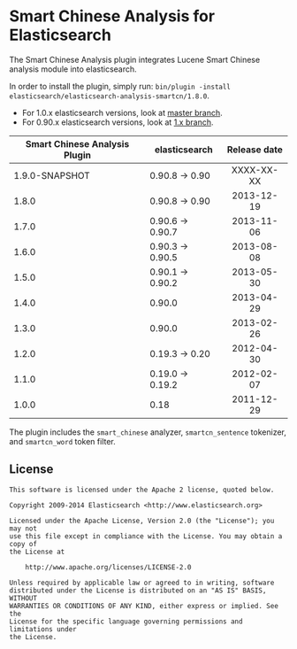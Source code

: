 Smart Chinese Analysis for Elasticsearch
==================================

The Smart Chinese Analysis plugin integrates Lucene Smart Chinese analysis module into elasticsearch.

In order to install the plugin, simply run: `bin/plugin -install elasticsearch/elasticsearch-analysis-smartcn/1.8.0`.

* For 1.0.x elasticsearch versions, look at [master branch](https://github.com/elasticsearch/elasticsearch-analysis-smartcn/tree/master).
* For 0.90.x elasticsearch versions, look at [1.x branch](https://github.com/elasticsearch/elasticsearch-analysis-smartcn/tree/1.x).

| Smart Chinese Analysis Plugin |    elasticsearch    | Release date |
|-------------------------------|---------------------|:------------:|
| 1.9.0-SNAPSHOT                | 0.90.8 -> 0.90      |  XXXX-XX-XX  |
| 1.8.0                         | 0.90.8 -> 0.90      |  2013-12-19  |
| 1.7.0                         | 0.90.6 -> 0.90.7    |  2013-11-06  |
| 1.6.0                         | 0.90.3 -> 0.90.5    |  2013-08-08  |
| 1.5.0                         | 0.90.1 -> 0.90.2    |  2013-05-30  |
| 1.4.0                         | 0.90.0              |  2013-04-29  |
| 1.3.0                         | 0.90.0              |  2013-02-26  |
| 1.2.0                         | 0.19.3 -> 0.20      |  2012-04-30  |
| 1.1.0                         | 0.19.0 -> 0.19.2    |  2012-02-07  |
| 1.0.0                         | 0.18                |  2011-12-29  |


The plugin includes the `smart_chinese` analyzer, `smartcn_sentence` tokenizer, and `smartcn_word` token filter.

License
-------

    This software is licensed under the Apache 2 license, quoted below.

    Copyright 2009-2014 Elasticsearch <http://www.elasticsearch.org>

    Licensed under the Apache License, Version 2.0 (the "License"); you may not
    use this file except in compliance with the License. You may obtain a copy of
    the License at

        http://www.apache.org/licenses/LICENSE-2.0

    Unless required by applicable law or agreed to in writing, software
    distributed under the License is distributed on an "AS IS" BASIS, WITHOUT
    WARRANTIES OR CONDITIONS OF ANY KIND, either express or implied. See the
    License for the specific language governing permissions and limitations under
    the License.
